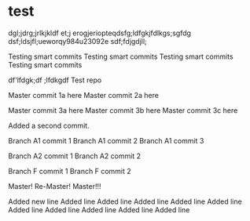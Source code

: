 # test

dgl;jdrg;jrlkjkldf et;j erogjeriopteqdsfg;ldfgkjfdlkgs;sgfdg
dsf;ldsjfl;ueworqy984u23092e
sdf;fdjgdjll;

Testing smart commits
Testing smart commits
Testing smart commits
Testing smart commits


df'lfdgk;df
;lfdkgdf
Test repo

Master commit 1a here
Master commit 2a here

Master commit 3a here
Master commit 3b here
Master commit 3c here

Added a second commit.

Branch A1 commit 1
Branch A1 commit 2
Branch A1 commit 3

Branch A2 commit 1
Branch A2 commit 2

Branch F commit 1
Branch F commit 2

Master!
Re-Master!
Master!!!

Added new line
Added line 
Added line 
Added line 
Added line 
Added line 
Added line 
Added line 
Added line 
Added line 
Added line 
